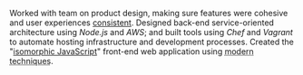 Worked with team on product design, making sure
features were cohesive and user experiences [consistent][].
Designed back-end service-oriented architecture using *Node.js*
and *AWS*; and built tools using *Chef* and *Vagrant* to automate
hosting infrastructure and development processes.
Created the "[isomorphic JavaScript]" front-end web application using
<abbr title="CommonJS + npm + Browserify, GPU utilization, Backbone,
Mustache, Bootstrap, LESS">modern techniques</abbr>.

[isomorphic JavaScript]: http://nerds.airbnb.com/isomorphic-javascript-future-web-apps/ "Runs and &quot;renders&quot; on both the browser and server"
[consistent]: https://en.wikipedia.org/wiki/User_interface#Consistency
